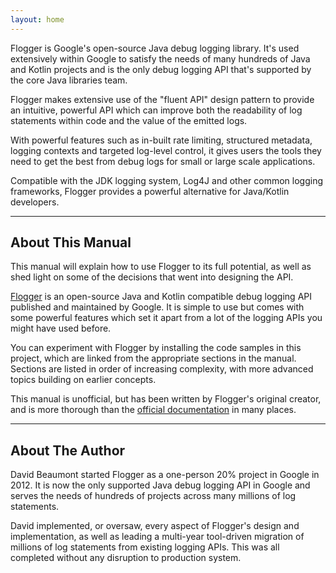 ```yaml
---
layout: home
---
```


Flogger is Google's open-source Java debug logging library. It's used extensively within Google to
satisfy the needs of many hundreds of Java and Kotlin projects and is the only debug logging API
that's supported by the core Java libraries team.

Flogger makes extensive use of the "fluent API" design pattern to provide an intuitive, powerful API
which can improve both the readability of log statements within code and the value of the emitted
logs.

With powerful features such as in-built rate limiting, structured metadata, logging contexts and
targeted log-level control, it gives users the tools they need to get the best from debug logs for
small or large scale applications.

Compatible with the JDK logging system, Log4J and other common logging frameworks, Flogger provides
a powerful alternative for Java/Kotlin developers.

---

## About This Manual

This manual will explain how to use Flogger to its full potential, as well as shed light on some of
the decisions that went into designing the API.

[Flogger](https://github.com/google/flogger) is an open-source Java and Kotlin compatible debug
logging API published and maintained by Google. It is simple to use but comes with some powerful
features which set it apart from a lot of the logging APIs you might have used before.

You can experiment with Flogger by installing the code samples in this project, which are linked
from the appropriate sections in the manual. Sections are listed in order of increasing complexity,
with more advanced topics building on earlier concepts.

This manual is unofficial, but has been written by Flogger's original creator, and is more thorough
than the [official documentation](https://github.com/google/flogger) in many places.

---

## About The Author

David Beaumont started Flogger as a one-person 20% project in Google in 2012. It is now the only
supported Java debug logging API in Google and serves the needs of hundreds of projects across many
millions of log statements.

David implemented, or oversaw, every aspect of Flogger's design and implementation, as well as
leading a multi-year tool-driven migration of millions of log statements from existing logging APIs.
This was all completed without any disruption to production system.
